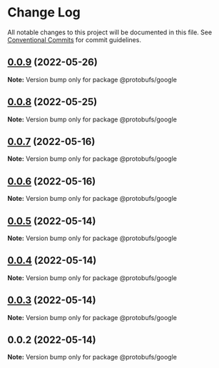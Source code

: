 # Change Log

All notable changes to this project will be documented in this file.
See [Conventional Commits](https://conventionalcommits.org) for commit guidelines.

## [0.0.9](https://github.com/cosmology-tech/proto-registry/compare/@protobufs/google@0.0.8...@protobufs/google@0.0.9) (2022-05-26)

**Note:** Version bump only for package @protobufs/google





## [0.0.8](https://github.com/cosmology-tech/proto-registry/compare/@protobufs/google@0.0.7...@protobufs/google@0.0.8) (2022-05-25)

**Note:** Version bump only for package @protobufs/google





## [0.0.7](https://github.com/cosmology-tech/proto-registry/compare/@protobufs/google@0.0.6...@protobufs/google@0.0.7) (2022-05-16)

**Note:** Version bump only for package @protobufs/google





## [0.0.6](https://github.com/cosmology-tech/proto-registry/compare/@protobufs/google@0.0.5...@protobufs/google@0.0.6) (2022-05-16)

**Note:** Version bump only for package @protobufs/google





## [0.0.5](https://github.com/cosmology-tech/proto-registry/compare/@protobufs/google@0.0.4...@protobufs/google@0.0.5) (2022-05-14)

**Note:** Version bump only for package @protobufs/google





## [0.0.4](https://github.com/cosmology-tech/proto-registry/compare/@protobufs/google@0.0.3...@protobufs/google@0.0.4) (2022-05-14)

**Note:** Version bump only for package @protobufs/google





## [0.0.3](https://github.com/cosmology-tech/proto-registry/compare/@protobufs/google@0.0.2...@protobufs/google@0.0.3) (2022-05-14)

**Note:** Version bump only for package @protobufs/google





## 0.0.2 (2022-05-14)

**Note:** Version bump only for package @protobufs/google
